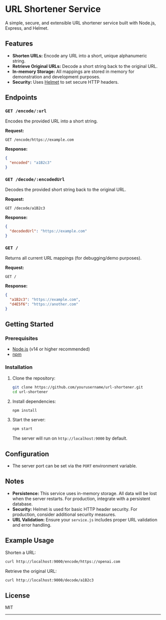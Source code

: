 # URL Shortener Service

A simple, secure, and extensible URL shortener service built with Node.js, Express, and Helmet.

## Features

- **Shorten URLs:** Encode any URL into a short, unique alphanumeric string.
- **Retrieve Original URLs:** Decode a short string back to the original URL.
- **In-memory Storage:** All mappings are stored in memory for demonstration and development purposes.
- **Security:** Uses [Helmet](https://helmetjs.github.io/) to set secure HTTP headers.

## Endpoints

### `GET /encode/:url`

Encodes the provided URL into a short string.

**Request:**

```
GET /encode/https://example.com
```

**Response:**

```json
{
  "encoded": "a1B2c3"
}
```

### `GET /decode/:encodedUrl`

Decodes the provided short string back to the original URL.

**Request:**

```
GET /decode/a1B2c3
```

**Response:**

```json
{
  "decodedUrl": "https://example.com"
}
```

### `GET /`

Returns all current URL mappings (for debugging/demo purposes).

**Request:**

```
GET /
```

**Response:**

```json
{
  "a1B2c3": "https://example.com",
  "d4E5f6": "https://another.com"
}
```

## Getting Started

### Prerequisites

- [Node.js](https://nodejs.org/) (v14 or higher recommended)
- [npm](https://www.npmjs.com/)

### Installation

1. Clone the repository:

   ```bash
   git clone https://github.com/yourusername/url-shortener.git
   cd url-shortener
   ```

2. Install dependencies:

   ```bash
   npm install
   ```

3. Start the server:
   ```bash
   npm start
   ```
   The server will run on `http://localhost:9000` by default.

## Configuration

- The server port can be set via the `PORT` environment variable.

## Notes

- **Persistence:** This service uses in-memory storage. All data will be lost when the server restarts. For production, integrate with a persistent database.
- **Security:** Helmet is used for basic HTTP header security. For production, consider additional security measures.
- **URL Validation:** Ensure your `service.js` includes proper URL validation and error handling.

## Example Usage

Shorten a URL:

```bash
curl http://localhost:9000/encode/https://openai.com
```

Retrieve the original URL:

```bash
curl http://localhost:9000/decode/a1B2c3
```

## License

MIT

---
